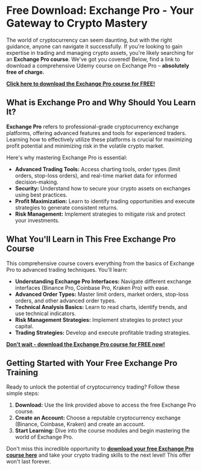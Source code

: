 # Free Download: Exchange Pro - Your Gateway to Crypto Mastery

The world of cryptocurrency can seem daunting, but with the right guidance, anyone can navigate it successfully. If you're looking to gain expertise in trading and managing crypto assets, you're likely searching for an **Exchange Pro course**. We've got you covered! Below, find a link to download a comprehensive Udemy course on Exchange Pro – **absolutely free of charge.**

[**Click here to download the Exchange Pro course for FREE!**](https://udemywork.com/exchange-pro)

## What is Exchange Pro and Why Should You Learn It?

**Exchange Pro** refers to professional-grade cryptocurrency exchange platforms, offering advanced features and tools for experienced traders. Learning how to effectively utilize these platforms is crucial for maximizing profit potential and minimizing risk in the volatile crypto market.

Here's why mastering Exchange Pro is essential:

*   **Advanced Trading Tools:** Access charting tools, order types (limit orders, stop-loss orders), and real-time market data for informed decision-making.
*   **Security:** Understand how to secure your crypto assets on exchanges using best practices.
*   **Profit Maximization:** Learn to identify trading opportunities and execute strategies to generate consistent returns.
*   **Risk Management:** Implement strategies to mitigate risk and protect your investments.

## What You'll Learn in This Free Exchange Pro Course

This comprehensive course covers everything from the basics of Exchange Pro to advanced trading techniques. You'll learn:

*   **Understanding Exchange Pro Interfaces:** Navigate different exchange interfaces (Binance Pro, Coinbase Pro, Kraken Pro) with ease.
*   **Advanced Order Types:** Master limit orders, market orders, stop-loss orders, and other advanced order types.
*   **Technical Analysis Basics:** Learn to read charts, identify trends, and use technical indicators.
*   **Risk Management Strategies:** Implement strategies to protect your capital.
*   **Trading Strategies:** Develop and execute profitable trading strategies.

[**Don't wait - download the Exchange Pro course for FREE now!**](https://udemywork.com/exchange-pro)

## Getting Started with Your Free Exchange Pro Training

Ready to unlock the potential of cryptocurrency trading? Follow these simple steps:

1.  **Download:** Use the link provided above to access the free Exchange Pro course.
2.  **Create an Account:** Choose a reputable cryptocurrency exchange (Binance, Coinbase, Kraken) and create an account.
3.  **Start Learning:** Dive into the course modules and begin mastering the world of Exchange Pro.

Don't miss this incredible opportunity to **[download your free Exchange Pro course here](https://udemywork.com/exchange-pro)** and take your crypto trading skills to the next level! This offer won't last forever.

